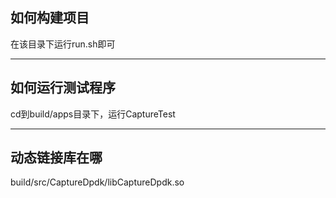 ## 如何构建项目
在该目录下运行run.sh即可
***
## 如何运行测试程序
cd到build/apps目录下，运行CaptureTest
***
## 动态链接库在哪
build/src/CaptureDpdk/libCaptureDpdk.so

